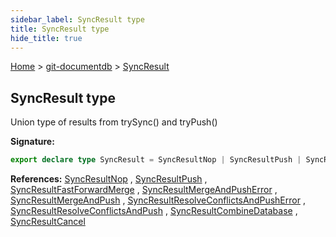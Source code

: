 ```yaml
---
sidebar_label: SyncResult type
title: SyncResult type
hide_title: true
---
```


[Home](./index.md) &gt; [git-documentdb](./git-documentdb.md) &gt; [SyncResult](./git-documentdb.syncresult.md)

## SyncResult type

Union type of results from trySync() and tryPush()

<b>Signature:</b>

```typescript
export declare type SyncResult = SyncResultNop | SyncResultPush | SyncResultFastForwardMerge | SyncResultMergeAndPushError | SyncResultMergeAndPush | SyncResultResolveConflictsAndPushError | SyncResultResolveConflictsAndPush | SyncResultCombineDatabase | SyncResultCancel;
```
<b>References:</b> [SyncResultNop](./git-documentdb.syncresultnop.md) , [SyncResultPush](./git-documentdb.syncresultpush.md) , [SyncResultFastForwardMerge](./git-documentdb.syncresultfastforwardmerge.md) , [SyncResultMergeAndPushError](./git-documentdb.syncresultmergeandpusherror.md) , [SyncResultMergeAndPush](./git-documentdb.syncresultmergeandpush.md) , [SyncResultResolveConflictsAndPushError](./git-documentdb.syncresultresolveconflictsandpusherror.md) , [SyncResultResolveConflictsAndPush](./git-documentdb.syncresultresolveconflictsandpush.md) , [SyncResultCombineDatabase](./git-documentdb.syncresultcombinedatabase.md) , [SyncResultCancel](./git-documentdb.syncresultcancel.md)

